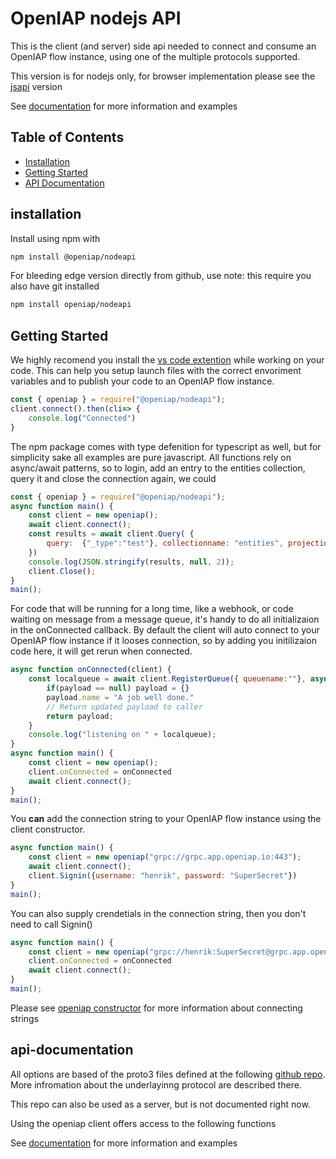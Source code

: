 # OpenIAP nodejs API

This is the client (and server) side api needed to connect and consume an OpenIAP flow instance, using one of the multiple protocols supported.

This version is for nodejs only, for browser implementation please see the [jsapi](https://github.com/openiap/jsapi) version

See [documentation](https://openiap.github.io/nodeapi/) for more information and examples

## Table of Contents

- [Installation](#installation)
- [Getting Started](#getting-started)
- [API Documentation](#api-documentation)

## installation
Install using npm with
```bash
npm install @openiap/nodeapi
```
For bleeding edge version directly from github, use
note: this require you also have git installed
```bash
npm install openiap/nodeapi
```

## Getting Started
We highly recomend you install the [vs code extention](https://marketplace.visualstudio.com/items?itemName=openiap.openiap-assistant) while working on your code. This can help you setup launch files with the correct envoriment variables and to publish your code to an OpenIAP flow instance.

```javascript
const { openiap } = require("@openiap/nodeapi");
client.connect().then(cli=> {
    console.log("Connected")
}

```
The npm package comes with type defenition for typescript as well, but for simplicity sake all examples are pure javascript. All functions rely on async/await patterns, so to login, add an entry to the entities collection, query it and close the connection again, we could
```javascript
const { openiap } = require("@openiap/nodeapi");
async function main() {
    const client = new openiap();
    await client.connect();
    const results = await client.Query( {
        query:  {"_type":"test"}, collectionname: "entities", projection: {"name": 1}
    })
    console.log(JSON.stringify(results, null, 2));
    client.Close();
}
main();
```

For code that will be running for a long time, like a webhook, or code waiting on message from a message queue, it's handy to do all initializaion in the onConnected callback. By default the client will auto connect to your OpenIAP flow instance if it looses connection, so by adding you initilizaion code here, it will get rerun when connected.

```javascript
async function onConnected(client) {
    const localqueue = await client.RegisterQueue({ queuename:""}, async (msg, payload, user, jwt)=> {
        if(payload == null) payload = {}
        payload.name = "A job well done."
        // Return updated payload to caller
        return payload;
    }
    console.log("listening on " + localqueue);
}
async function main() {
    const client = new openiap();
    client.onConnected = onConnected
    await client.connect();
}
main();
```

You **can** add the connection string to your OpenIAP flow instance using the client constructor.
```javascript
async function main() {
    const client = new openiap("grpc://grpc.app.openiap.io:443");
    await client.connect();
    client.Signin({username: "henrik", password: "SuperSecret"})
}
main();
```

You can also supply crendetials in the connection string, then you don't need to call Signin()
```javascript
async function main() {
    const client = new openiap("grpc://henrik:SuperSecret@grpc.app.openiap.io:443");
    client.onConnected = onConnected
    await client.connect();
}
main();
```

Please see [openiap constructor](https://openiap.github.io/nodeapi/classes/openiap.html#constructor) for more information about connecting strings


## api-documentation

All options are based of the proto3 files defined at the following [github repo](https://github.com/openiap/proto). More infromation about the underlayinng protocol are described there.

This repo can also be used as a server, but is not documented right now.

Using the openiap client offers access to the following functions

See [documentation](https://openiap.github.io/nodeapi/) for more information and examples
